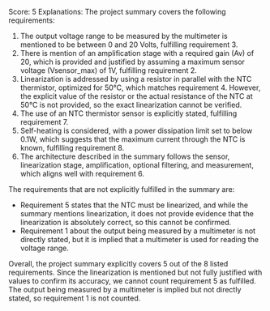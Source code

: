 Score: 5
Explanations: 
The project summary covers the following requirements:

1. The output voltage range to be measured by the multimeter is mentioned to be between 0 and 20 Volts, fulfilling requirement 3.
2. There is mention of an amplification stage with a required gain (Av) of 20, which is provided and justified by assuming a maximum sensor voltage (Vsensor_max) of 1V, fulfilling requirement 2.
3. Linearization is addressed by using a resistor in parallel with the NTC thermistor, optimized for 50°C, which matches requirement 4. However, the explicit value of the resistor or the actual resistance of the NTC at 50°C is not provided, so the exact linearization cannot be verified.
4. The use of an NTC thermistor sensor is explicitly stated, fulfilling requirement 7.
5. Self-heating is considered, with a power dissipation limit set to below 0.1W, which suggests that the maximum current through the NTC is known, fulfilling requirement 8.
6. The architecture described in the summary follows the sensor, linearization stage, amplification, optional filtering, and measurement, which aligns well with requirement 6.

The requirements that are not explicitly fulfilled in the summary are:
- Requirement 5 states that the NTC must be linearized, and while the summary mentions linearization, it does not provide evidence that the linearization is absolutely correct, so this cannot be confirmed.
- Requirement 1 about the output being measured by a multimeter is not directly stated, but it is implied that a multimeter is used for reading the voltage range.

Overall, the project summary explicitly covers 5 out of the 8 listed requirements. Since the linearization is mentioned but not fully justified with values to confirm its accuracy, we cannot count requirement 5 as fulfilled. The output being measured by a multimeter is implied but not directly stated, so requirement 1 is not counted.